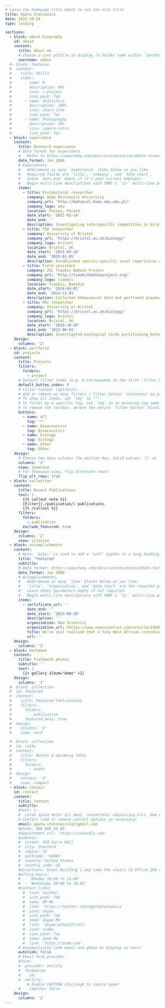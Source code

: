 ```yaml
---
# Leave the homepage title empty to use the site title
title: Agata Staniewicz
date: 2022-10-24
type: landing

sections:
  - block: about.biography
    id: about
    content:
      title: About me
      # Choose a user profile to display (a folder name within `content/authors/`)
      username: admin
  #- block: features
  #  content:
  #    title: Skills
  #    items:
  #      - name: R
  #        description: 90%
  #        icon: r-project
  #        icon_pack: fab
  #      - name: Statistics
  #        description: 100%
  #        icon: chart-line
  #        icon_pack: fas
  #      - name: Photography
  #        description: 10%
  #        icon: camera-retro
  #        icon_pack: fas
  - block: experience
    content:
      title: Research experience
      # Date format for experience
      #   Refer to https://wowchemy.com/docs/customization/#date-format
      date_format: Jan 2006
      # Experiences.
      #   Add/remove as many `experience` items below as you like.
      #   Required fields are `title`, `company`, and `date_start`.
      #   Leave `date_end` empty if it's your current employer.
      #   Begin multi-line descriptions with YAML's `|2-` multi-line prefix.
      items:
        - title: Postdoctoral researcher
          company: Adam Mickiewicz University
          company_url: 'http://behaecol.home.amu.edu.pl/'
          company_logo: amu
          location: Poznań, Poland
          date_start: '2021-02-14'
          date_end: ''
          description: Investigating interspecific competition in bird communities in boreal, temperate and tropical forests using passive acoustic monitoring and playback experiments.
        - title: PhD researcher
          company: University of Bristol
          company_url: 'https://bristol.ac.uk/biology/'
          company_logo: bristol
          location: Bristol, UK
          date_start: '2015-09-20'
          date_end: '2020-01-05'
          description: Established species-specific vocal repertoires and tested acoustic monitoring methods for crocodile populations in Southeast Asia and West Africa.
        - title: Field assistant
          company: ZSL Tsaobis Baboon Project
          company_url: 'http://tsaobisbaboonproject.org/'
          company_logo: tsaobis
          location: Tsaobis, Namibia
          date_start: '2014-04-01'
          date_end: '2014-11-01'
          description: Collected behavioural data and perfromed playback experiments on wild chacma baboons as part of a long-term project. 
        - title: MSc researcher
          company: University of Bristol
          company_url: 'https://bristol.ac.uk/biology/'
          company_logo: bristol
          location: Bristol, UK
          date_start: '2010-10-20'
          date_end: '2013-06-01'
          description: Investigated ecological niche partitioning between sympatric crocodilians in a threatened wetland in East Kalimantan.
    design:
      columns: '2'
  - block: portfolio
    id: projects
    content:
      title: Projects
      filters:
        folders:
          - project
      # Default filter index (e.g. 0 corresponds to the first `filter_button` instance below).
      default_button_index: 0
      # Filter toolbar (optional).
      # Add or remove as many filters (`filter_button` instances) as you like.
      # To show all items, set `tag` to "*".
      # To filter by a specific tag, set `tag` to an existing tag name.
      # To remove the toolbar, delete the entire `filter_button` block.
      buttons:
        - name: All
          tag: '*'
        - name: Bioacoustics
          tag: Bioacoustics
        - name: Ecology
          tag: Ecology
        - name: Other
          tag: Other
    design:
      # Choose how many columns the section has. Valid values: '1' or '2'.
      columns: '2'
      view: showcase
      # For Showcase view, flip alternate rows?
      flip_alt_rows: true
  - block: collection
    content:
      title: Recent Publications
      text: |-
        {{% callout note %}}
        [Filter](./publication/) publications.
        {{% /callout %}}
      filters:
        folders:
          - publication
        exclude_featured: true
    design:
      columns: '2'
      view: citation
  - block: accomplishments
    content:
      # Note: `&shy;` is used to add a 'soft' hyphen in a long heading.
      title: 'Featured'
      subtitle:
      # Date format: https://wowchemy.com/docs/customization/#date-format
      date_format: Jan 2006
      # Accomplishments.
      #   Add/remove as many `item` blocks below as you like.
      #   `title`, `organization`, and `date_start` are the required parameters.
      #   Leave other parameters empty if not required.
      #   Begin multi-line descriptions with YAML's `|2-` multi-line prefix.
      items:
        - certificate_url: ''
          date_end: ''
          date_start: '2023-09-29'
          description: ''
          organization: New Scientist
          organization_url: hhttps://www.newscientist.com/article/2394829-weve-just-realised-that-a-tiny-west-african-crocodile-can-moo/
          title: We’ve just realised that a tiny West African crocodile can moo
          url: ''
    design:
      columns: '2'
  - block: markdown
    content:
      title: Fieldwork photos
      subtitle: ''
      text: |-
        {{< gallery album="demo" >}}
    design:
      columns: '1'
  #- block: collection
  #  id: featured
  #  content:
  #    title: Featured Publications
  #    filters:
  #      folders:
  #        - publication
  #      featured_only: true
  #  design:
  #    columns: '2'
  #    view: card

  #- block: collection
  #  id: talks
  #  content:
  #    title: Recent & Upcoming Talks
  #    filters:
  #      folders:
  #        - event
  #  design:
  #    columns: '2'
  #    view: compact
  - block: contact
    id: contact
    content:
      title: Contact
      subtitle:
      #text: |-
      #  Lorem ipsum dolor sit amet, consectetur adipiscing elit. Nam mi diam, venenatis ut magna et, vehicula efficitur enim.
      # Contact (add or remove contact options as necessary)
      email: agata.staniewicz[at]gmail.com
      #phone: 888 888 88 88
      #appointment_url: 'https://calendly.com'
      #address:
      #  street: 450 Serra Mall
      #  city: Stanford
      #  region: CA
      #  postcode: '94305'
      #  country: United States
      #  country_code: US
      #directions: Enter Building 1 and take the stairs to Office 200 on Floor 2
      #office_hours:
      #  - 'Monday 10:00 to 13:00'
      #  - 'Wednesday 09:00 to 10:00'
      #contact_links:
        #- icon: twitter
        #  icon_pack: fab
        #  name: DM Me
        #  link: 'https://twitter.com/AgataStaniewicz'
        #- icon: skype
        #  icon_pack: fab
        #  name: Skype Me
        #  link: 'skype:echo123?call'
        #- icon: video
        #  icon_pack: fas
        #  name: Zoom Me
        #  link: 'https://zoom.com'
      # Automatically link email and phone or display as text?
      autolink: false
      # Email form provider
      #form:
      #  provider: netlify
      #  formspree:
      #    id:
      #  netlify:
          # Enable CAPTCHA challenge to reduce spam?
      #    captcha: false
    design:
      columns: '2'
---
```

